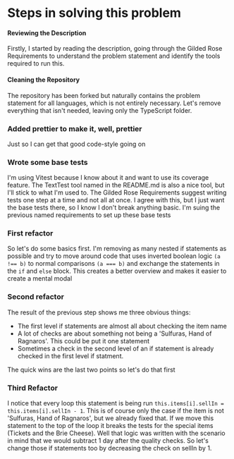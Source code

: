 # Steps in solving this problem

#### Reviewing the Description

Firstly, I started by reading the description, going through the Gilded Rose Requirements to understand the problem statement and identify the tools required to run this.

####  Cleaning the Repository

The repository has been forked but naturally contains the problem statement for all languages, which is not entirely necessary. Let's remove everything that isn't needed, leaving only the TypeScript folder.

### Added prettier to make it, well, prettier

Just so I can get that good code-style going on

### Wrote some base tests

I'm using Vitest because I know about it and want to use its coverage feature. The TextTest tool named in the README.md is also a nice tool, but I'll stick to what I'm used to. The Gilded Rose Requirements suggest writing tests one step at a time and not all at once. I agree with this, but I just want the base tests there, so I know I don't break anything basic. I'm suing the previous named requirements to set up these base tests

### First refactor

So let's do some basics first. I'm removing as many nested if statements as possible and try to move around code that uses inverted boolean logic `(a !== b)` to normal comparisons `(a === b)` and exchange the statements in the `if` and `else` block. This creates a better overview and makes it easier to create a mental modal

### Second refactor

The result of the previous step shows me three obvious things:

* The first level if statements are almost all about checking the item name
* A lot of checks are about something not being a 'Sulfuras, Hand of Ragnaros'. This could be put it one statement
* Sometimes a check in the second level of an if statement is already checked in the first level if statment.

The quick wins are the last two points so let's do that first

### Third Refactor

I notice that every loop this statement is being run `this.items[i].sellIn = this.items[i].sellIn - 1`. This is of course only the case if the item is not 'Sulfuras, Hand of Ragnaros', but we already fixed that. If we move this statement to the top of the loop it breaks the tests for the special items (Tickets and the Brie Cheese). Well that logic was written with the scenario in mind that we would subtract 1 day after the quality checks. So let's change those if statements too by decreasing the check on sellIn by 1.  


